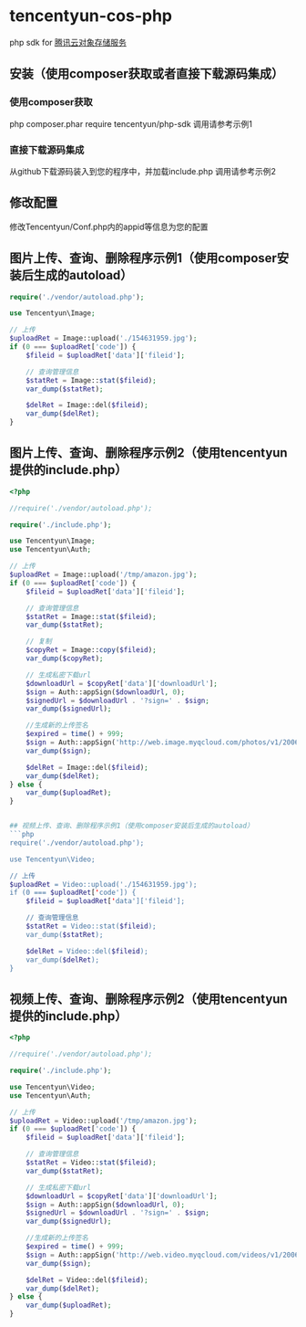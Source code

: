 # tencentyun-cos-php
php sdk for [腾讯云对象存储服务](http://wiki.qcloud.com/wiki/COS%E4%BA%A7%E5%93%81%E4%BB%8B%E7%BB%8D)

## 安装（使用composer获取或者直接下载源码集成）

### 使用composer获取
php composer.phar require tencentyun/php-sdk
调用请参考示例1

### 直接下载源码集成
从github下载源码装入到您的程序中，并加载include.php
调用请参考示例2

## 修改配置
修改Tencentyun/Conf.php内的appid等信息为您的配置

## 图片上传、查询、删除程序示例1（使用composer安装后生成的autoload）
```php
require('./vendor/autoload.php');

use Tencentyun\Image;

// 上传
$uploadRet = Image::upload('./154631959.jpg');
if (0 === $uploadRet['code']) {
    $fileid = $uploadRet['data']['fileid'];

    // 查询管理信息
    $statRet = Image::stat($fileid);
    var_dump($statRet);

    $delRet = Image::del($fileid);
    var_dump($delRet);
}
```

## 图片上传、查询、删除程序示例2（使用tencentyun提供的include.php）
```php
<?php

//require('./vendor/autoload.php');

require('./include.php');

use Tencentyun\Image;
use Tencentyun\Auth;

// 上传
$uploadRet = Image::upload('/tmp/amazon.jpg');
if (0 === $uploadRet['code']) {
    $fileid = $uploadRet['data']['fileid'];

    // 查询管理信息
    $statRet = Image::stat($fileid);
    var_dump($statRet);

    // 复制
    $copyRet = Image::copy($fileid);
    var_dump($copyRet);

    // 生成私密下载url
    $downloadUrl = $copyRet['data']['downloadUrl'];
    $sign = Auth::appSign($downloadUrl, 0);
    $signedUrl = $downloadUrl . '?sign=' . $sign;
    var_dump($signedUrl);

    //生成新的上传签名
    $expired = time() + 999;
    $sign = Auth::appSign('http://web.image.myqcloud.com/photos/v1/200679/0/', $expired);
    var_dump($sign);

    $delRet = Image::del($fileid);
    var_dump($delRet);
} else {
    var_dump($uploadRet);
}


## 视频上传、查询、删除程序示例1（使用composer安装后生成的autoload）
```php
require('./vendor/autoload.php');

use Tencentyun\Video;

// 上传
$uploadRet = Video::upload('./154631959.jpg');
if (0 === $uploadRet['code']) {
    $fileid = $uploadRet['data']['fileid'];

    // 查询管理信息
    $statRet = Video::stat($fileid);
    var_dump($statRet);

    $delRet = Video::del($fileid);
    var_dump($delRet);
}
```

## 视频上传、查询、删除程序示例2（使用tencentyun提供的include.php）
```php
<?php

//require('./vendor/autoload.php');

require('./include.php');

use Tencentyun\Video;
use Tencentyun\Auth;

// 上传
$uploadRet = Video::upload('/tmp/amazon.jpg');
if (0 === $uploadRet['code']) {
    $fileid = $uploadRet['data']['fileid'];

    // 查询管理信息
    $statRet = Video::stat($fileid);
    var_dump($statRet);

    // 生成私密下载url
    $downloadUrl = $copyRet['data']['downloadUrl'];
    $sign = Auth::appSign($downloadUrl, 0);
    $signedUrl = $downloadUrl . '?sign=' . $sign;
    var_dump($signedUrl);

    //生成新的上传签名
    $expired = time() + 999;
    $sign = Auth::appSign('http://web.video.myqcloud.com/videos/v1/200679/0/', $expired);
    var_dump($sign);

    $delRet = Video::del($fileid);
    var_dump($delRet);
} else {
    var_dump($uploadRet);
}
```
